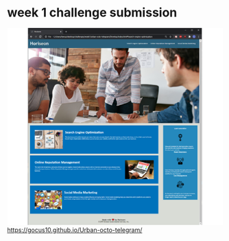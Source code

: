 # week 1 challenge submission
![Alt text](/Develop/assets/images/screenshot.png)
https://gocus10.github.io/Urban-octo-telegram/